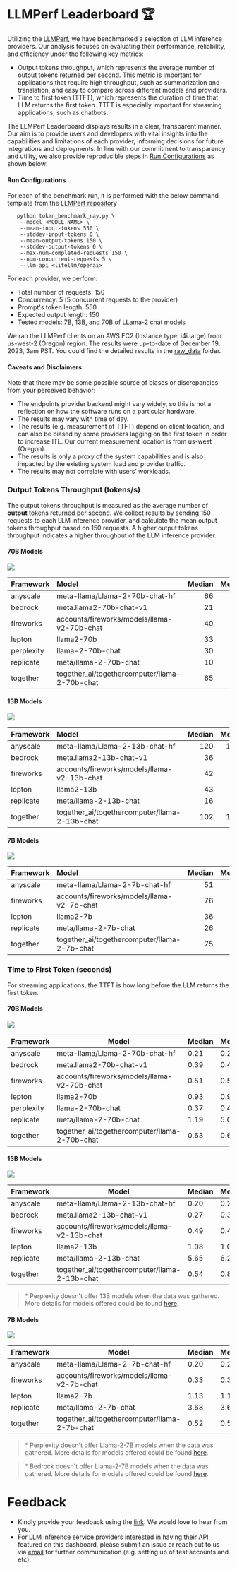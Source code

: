 # LLMPerf Leaderboard :trophy:
Utilizing the [LLMPerf](https://github.com/ray-project/llmperf), we have benchmarked a selection of LLM inference providers.
Our analysis focuses on evaluating their performance, reliability, and efficiency under the following key metrics:
- Output tokens throughput, which represents the average number of output tokens returned per second. This metric is important for applications that require high throughput, such as summarization and translation, and easy to compare across different models and providers. 
- Time to first token (TTFT), which represents the duration of time that LLM returns the first token. TTFT is especially important for streaming applications, such as chatbots. 

The LLMPerf Leaderboard displays results in a clear, transparent manner. Our aim is to provide users and developers with vital insights into the capabilities and limitations of each provider, informing decisions for future integrations and deployments. In line with our commitment to transparency and utility, we also provide reproducible steps in [Run Configurations](#run-configurations) as shown below:

#### Run Configurations

For each of the benchmark run, it is performed with the below command template from the [LLMPerf repository](https://github.com/ray-project/llmperf)

```
   python token_benchmark_ray.py \
    --model <MODEL_NAME> \
    --mean-input-tokens 550 \
    --stddev-input-tokens 0 \
    --mean-output-tokens 150 \
    --stddev-output-tokens 0 \
    --max-num-completed-requests 150 \
    --num-concurrent-requests 5 \
    --llm-api <litellm/openai> 
```

For each provider, we perform:
- Total number of requests:     150
- Concurrency:                  5 (5 concurrent requests to the provider)
- Prompt's token length:        550
- Expected output length:       150
- Tested models:                7B, 13B, and 70B of LLama-2 chat models


We ran the LLMPerf clients on an AWS EC2 (Instance type: i4i.large) from us-west-2 (Oregon) region. The results were up-to-date of December 19, 2023, 3am PST. You could find the detailed results in the [raw_data](raw_data) folder.

#### Caveats and Disclaimers

Note that there may be some possible source of biases or discrepancies from your perceived behavior:

- The endpoints provider backend might vary widely, so this is not a reflection on how the software runs on a particular hardware.
- The results may vary with time of day.
- The results (e.g. measurement of TTFT) depend on client location, and can also be biased by some providers lagging on the first token in order to increase ITL. Our current measurement location is from us-west (Oregon).
- The results is only a proxy of the system capabilities and is also impacted by the existing system load and provider traffic.
- The results may not correlate with users’ workloads.


### Output Tokens Throughput (tokens/s)

The output tokens throughput is measured as the average number of **output** tokens returned per second. We collect results by sending 150 requests to each LLM inference provider, and calculate the mean output tokens throughput based on 150 requests. A higher output tokens throughput indicates a higher throughput of the LLM inference provider. 

####  70B Models

<img src=".assets/output_tokens_per_s.jpg">

| Framework   | Model                                         |   Median |   Mean |   Min |   Max |   P25 |   P75 |   P95 |   P99 |
|:------------|:----------------------------------------------|---------:|-------:|------:|------:|------:|------:|------:|------:|
| anyscale    | meta-llama/Llama-2-70b-chat-hf                |       66 |     63 |    22 |    86 |    56 |    72 |    77 |    82 |
| bedrock     | meta.llama2-70b-chat-v1                       |       21 |     21 |    13 |    22 |    20 |    22 |    22 |    22 |
| fireworks   | accounts/fireworks/models/llama-v2-70b-chat   |       40 |     40 |    33 |    46 |    38 |    42 |    45 |    46 |
| lepton      | llama2-70b                                    |       33 |     33 |    31 |    39 |    32 |    34 |    34 |    38 |
| perplexity  | llama-2-70b-chat                              |       30 |     30 |     8 |    44 |    29 |    31 |    36 |    44 |
| replicate   | meta/llama-2-70b-chat                         |       10 |      9 |     2 |    11 |    10 |    10 |    11 |    11 |
| together    | together_ai/togethercomputer/llama-2-70b-chat |       65 |     64 |    25 |    79 |    61 |    68 |    74 |    76 |


####  13B Models

<img src=".assets/output_tokens_per_s_13b.jpg">

| Framework   | Model                                         |   Median |   Mean |   Min |   Max |   P25 |   P75 |   P95 |   P99 |
|:------------|:----------------------------------------------|---------:|-------:|------:|------:|------:|------:|------:|------:|
| anyscale    | meta-llama/Llama-2-13b-chat-hf                |      120 |    120 |    81 |   156 |   110 |   128 |   141 |   148 |
| bedrock     | meta.llama2-13b-chat-v1                       |       36 |     35 |    19 |    39 |    33 |    38 |    38 |    39 |
| fireworks   | accounts/fireworks/models/llama-v2-13b-chat   |       42 |     42 |    39 |    45 |    41 |    43 |    44 |    44 |
| lepton      | llama2-13b                                    |       43 |     43 |    37 |    48 |    42 |    44 |    46 |    48 |
| replicate   | meta/llama-2-13b-chat                         |       16 |     18 |     6 |    35 |    12 |    20 |    35 |    35 |
| together    | together_ai/togethercomputer/llama-2-13b-chat |      102 |    101 |     1 |   123 |    98 |   108 |   119 |   122 |


#### 7B Models

<img src=".assets/output_tokens_per_s_7b.jpg">

| Framework   | Model                                        |   Median |   Mean |   Min |   Max |   P25 |   P75 |   P95 |   P99 |
|:------------|:---------------------------------------------|---------:|-------:|------:|------:|------:|------:|------:|------:|
| anyscale    | meta-llama/Llama-2-7b-chat-hf                |       51 |     51 |    45 |    57 |    49 |    54 |    56 |    57 |
| fireworks   | accounts/fireworks/models/llama-v2-7b-chat   |       76 |     76 |    53 |    82 |    75 |    78 |    79 |    82 |
| lepton      | llama2-7b                                    |       36 |     36 |    33 |    40 |    35 |    38 |    40 |    40 |
| replicate   | meta/llama-2-7b-chat                         |       26 |     32 |     2 |    78 |    20 |    35 |    73 |    77 |
| together    | together_ai/togethercomputer/llama-2-7b-chat |       75 |     75 |    50 |    95 |    70 |    81 |    87 |    90 |

### Time to First Token (seconds)

For streaming applications, the TTFT is how long before the LLM returns the first token.

####  70B Models

<img src=".assets/ttft.jpg">


| Framework  | Model                                                                                                | Median  | Mean   | Min   | Max   | P25   | P75   | P95   | P99   |
|------------|------------------------------------------------------------------------------------------------------|---------|--------|-------|-------|-------|-------|-------|-------|
| anyscale   | meta-llama/Llama-2-70b-chat-hf                                                                      | 0.21    | 0.25   | 0.18  | 0.59  | 0.19  | 0.30  | 0.36  | 0.47  |
| bedrock     | meta.llama2-70b-chat-v1 |     0.39 |   0.41 |  0.29 |  0.72 |  0.37 |  0.41 |  0.54 |  0.69 |
| fireworks  | accounts/fireworks/models/llama-v2-70b-chat                                                          | 0.51    | 0.51   | 0.32  | 0.96  | 0.39  | 0.56  | 0.79  | 0.95  |
| lepton      | llama2-70b |     0.93 |    0.9 |  0.72 |  1.12 |  0.82 |  0.96 |  1.01 |   1.1 |
| perplexity | llama-2-70b-chat | 0.37 | 0.42 | 0.29 | 0.70 | 0.34 | 0.52 | 0.63 | 0.66 |
| replicate   | meta/llama-2-70b-chat |     1.19 |   5.08 |  0.97 | 71.57 |  1.03 |   1.7 | 24.23 | 63.63 |
| together   | together_ai/togethercomputer/llama-2-70b-chat                                                        | 0.63    | 0.62   | 0.46  | 0.89  | 0.55  | 0.67  | 0.77  | 0.87  |


#### 13B Models

<img src=".assets/ttft_13b.jpg">


| Framework  | Model                                           | Median    | Mean     | Min      | Max      | P25     | P75     | P95     | P99     |
|------------|-------------------------------------------------|-----------|----------|----------|----------|---------|---------|---------|---------|
| anyscale   | meta-llama/Llama-2-13b-chat-hf                  | 0.20      | 0.22     | 0.18     | 0.56     | 0.19    | 0.22    | 0.34    | 0.50    |
| bedrock     | meta.llama2-13b-chat-v1 |     0.27 |   0.33 |  0.16 |  0.77 |  0.25 |   0.3 |  0.74 |  0.76 |
| fireworks  | accounts/fireworks/models/llama-v2-13b-chat     | 0.49      | 0.47     | 0.28     | 0.66     | 0.39    | 0.54    | 0.59    | 0.65    |
| lepton      | llama2-13b |     1.08 |   1.07 |  0.82 |   1.4 |  0.95 |  1.15 |  1.24 |  1.37 |
| replicate   | meta/llama-2-13b-chat |     5.65 |   6.27 |  0.98 | 17.01 |  3.62 |  8.31 | 14.76 | 16.71 |
| together   | together_ai/togethercomputer/llama-2-13b-chat   | 0.54      | 0.89     | 0.39     | 0.91   | 0.46    | 0.60    | 0.70    | 0.81   |



> \* Perplexity doesn't offer 13B models when the data was gathered. More details for models offered could be found [here](https://docs.perplexity.ai/docs/model-cards).


#### 7B Models

<img src=".assets/ttft_7b.jpg">

| Framework | Model                                                          | Median | Mean   | Min       | Max        | P25       | P75       | P95       | P99       |
|-----------|----------------------------------------------------------------|--------|--------|-----------|------------|-----------|-----------|-----------|-----------|
| anyscale  | meta-llama/Llama-2-7b-chat-hf                                  | 0.20   | 0.23   | 0.18      | 0.50       | 0.19      | 0.23      | 0.34      | 0.46      |
| fireworks | accounts/fireworks/models/llama-v2-7b-chat                     | 0.33   | 0.33   | 0.21      | 1.09       | 0.32      | 0.34      | 0.37      | 0.88      |
| lepton      | llama2-7b |     1.13 |   1.11 |  0.88 |  1.33 |  1.04 |  1.18 |  1.29 |  1.32 |
| replicate   | meta/llama-2-7b-chat |     3.68 |   3.61 |  0.99 |   7.2 |  2.31 |  5.01 |  6.37 |  6.99 |
| together  | together_ai/togethercomputer/llama-2-7b-chat                   | 0.52   | 0.58   | 0.42      | 0.95       | 0.46      | 0.71      | 0.84      | 0.94      |


> \* Perplexity doesn't offer Llama-2-7B models when the data was gathered. More details for models offered could be found [here](https://docs.perplexity.ai/docs/model-cards).

> \* Bedrock doesn't offer Llama-2-7B models when the data was gathered. More details for models offered could be found [here](https://aws.amazon.com/bedrock/llama-2/).


# Feedback

- Kindly provide your feedback using the [link](https://github.com/ray-project/llmperf-leaderboard/issues/new). We would love to hear from you.
 - For LLM inference service providers interested in having their API featured on this dashboard, please submit an issue or reach out to us via [email](mailto:endpoints-help@anyscale.com) for further communication (e.g. setting up of test accounts and etc).